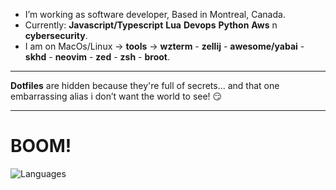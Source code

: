 - I’m working as software developer, Based in Montreal, Canada.
- Currently: **Javascript/Typescript**  **Lua**  **Devops** **Python** **Aws** n **cybersecurity**.
- I am on MacOs/Linux -> **tools** -> **wzterm** - **zellij** - **awesome/yabai** - **skhd** - **neovim** - **zed** - **zsh** - **broot**.
---
 **Dotfiles** are hidden because they're full of secrets... and that one embarrassing alias i don’t want the world to see! 😏

 ---

 # BOOM!

![Languages](https://github-readme-stats.vercel.app/api/top-langs/?username=azizgharbi&theme=merko)
